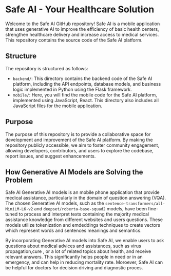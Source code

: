 # Safe AI - Your Healthcare Solution

Welcome to the Safe AI GitHub repository! Safe AI is a mobile application that uses generative AI to improve the efficiency of basic health centers,
strengthen healthcare delivery and increase access to medical services. This repository contains the source code of the Safe AI platform.

## Structure

The repository is structured as follows:

- `backend/`: This directory contains the backend code of the Safe AI platform, including the API endpoints, database models, and business logic implemented in Python using the Flask framework.
- `mobile/`: Here, you will find the mobile code for the Safe AI platform, implemented using JavaScript, React. This directory also includes all JavaScript files for the mobile application.

## Purpose

The purpose of this repository is to provide a collaborative space for development and improvement of the Safe AI platform. By making the repository publicly accessible, we aim to foster community engagement, allowing developers, contributors, and users to explore the codebase, report issues, and suggest enhancements.

## How Generative AI Models are Solving the Problem
Safe AI Generative AI models is an mobile phone application that provide medical assistance, particularly in the domain of question answering (VQA). The chosen Generative AI models, such as the `sentence-transformers/all-MiniLM-L6-v2` and `deepset/roberta-base-squad2` models, have been fine-tuned to process and interpret texts containing the majority medical assistance knowledge from different websites and users questions. These models utilize tokenization and emdeddings techniques to create vectors which represent words and sentences meanings and semantics. 

By incorporating Generative AI models into Safe AI, we enable users to ask questions about medical advices and assistances, such as virus propagation,cure , or a lot of related topics about health, and receive relevant answers. This significantly helps people in need or in an emergency, and can help in reducing mortality rate. Moroever, Safe AI can be helpful for doctors for decision driving and diagnostic proces. 
